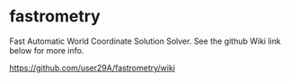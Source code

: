 # fastrometry
Fast Automatic World Coordinate Solution Solver. See the github Wiki link below for more info.

https://github.com/user29A/fastrometry/wiki
